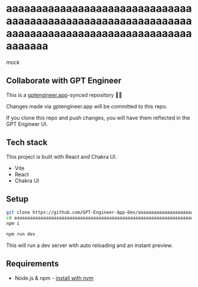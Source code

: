 # aaaaaaaaaaaaaaaaaaaaaaaaaaaaaaaaaaaaaaaaaaaaaaaaaaaaaaaaaaaaaaaaaaaaaaaaaaaaaaaaaaaaaaaaaaaaaaaaaaaa

mock

## Collaborate with GPT Engineer

This is a [gptengineer.app](https://gptengineer.app)-synced repository 🌟🤖

Changes made via gptengineer.app will be committed to this repo.

If you clone this repo and push changes, you will have them reflected in the GPT Engineer UI.

## Tech stack

This project is built with React and Chakra UI.

- Vite
- React
- Chakra UI

## Setup

```sh
git clone https://github.com/GPT-Engineer-App-Dev/aaaaaaaaaaaaaaaaaaaaaaaaaaaaaaaaaaaaaaaaaaaaaaaaaaaaaaaaaaaaaaaaaaaaaaaaaaaaaaaaaaaaaaaaaaaaaaaaaaaa.git
cd aaaaaaaaaaaaaaaaaaaaaaaaaaaaaaaaaaaaaaaaaaaaaaaaaaaaaaaaaaaaaaaaaaaaaaaaaaaaaaaaaaaaaaaaaaaaaaaaaaaa
npm i
```

```sh
npm run dev
```

This will run a dev server with auto reloading and an instant preview.

## Requirements

- Node.js & npm - [install with nvm](https://github.com/nvm-sh/nvm#installing-and-updating)
